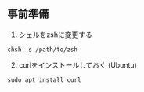 ## 事前準備
1. シェルをzshに変更する
```
chsh -s /path/to/zsh
```
2. curlをインストールしておく
(Ubuntu)
```
sudo apt install curl
```

